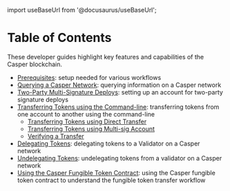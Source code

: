 import useBaseUrl from '@docusaurus/useBaseUrl';

# Table of Contents

These developer guides highlight key features and capabilities of the Casper blockchain.

- [Prerequisites](/dapp-dev-guide/setup.md): setup needed for various workflows
- [Querying a Casper Network](/resources/tutorials/beginner/querying-network.md): querying information on a Casper network
- [Two-Party Multi-Signature Deploys](/resources/tutorials/advanced/two-party-multi-sig.md): setting up an account for two-party signature deploys
- [Transferring Tokens using the Command-line](/developers/cli/transfers/index.md): transferring tokens from one account to another using the command-line
   - [Transferring Tokens using Direct Transfer](/developers/cli/transfers/workflow.md)
   - [Transferring Tokens using Multi-sig Account](/developers/cli/transfers/deploy.md)
   - [Verifying a Transfer](/developers/cli/transfers/verify.md)
- [Delegating Tokens](/developers/cli/delegate.md): delegating tokens to a Validator on a Casper network
- [Undelegating Tokens](/developers/cli/undelegate.md): undelegating tokens from a validator on a Casper network
- [Using the Casper Fungible Token Contract](https://github.com/casper-network/erc20-guide-extraction/): using the Casper fungible token contract to understand the fungible token transfer workflow

